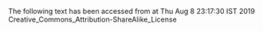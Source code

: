 The following text has been accessed from at Thu Aug 8 23:17:30 IST 2019
Creative_Commons_Attribution-ShareAlike_License
